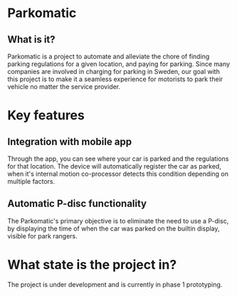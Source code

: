 # Parkomatic

## What is it?
Parkomatic is a project to automate and alleviate the chore of finding parking regulations for a given location, and paying for parking.
Since many companies are involved in charging for parking in Sweden, our goal with this project is to make it a seamless experience for 
motorists to park their vehicle no matter the service provider.


# Key features

## Integration with mobile app
Through the app, you can see where your car is parked and the regulations for that location. The device will automatically 
register the car as parked, when it's internal motion co-processor detects this condition depending on multiple factors.

## Automatic P-disc functionality
The Parkomatic's primary objective is to eliminate the need to use a P-disc, by displaying the time of when the car was parked
on the builtin display, visible for park rangers. 


# What state is the project in? 
The project is under development and is currently in phase 1 prototyping.

